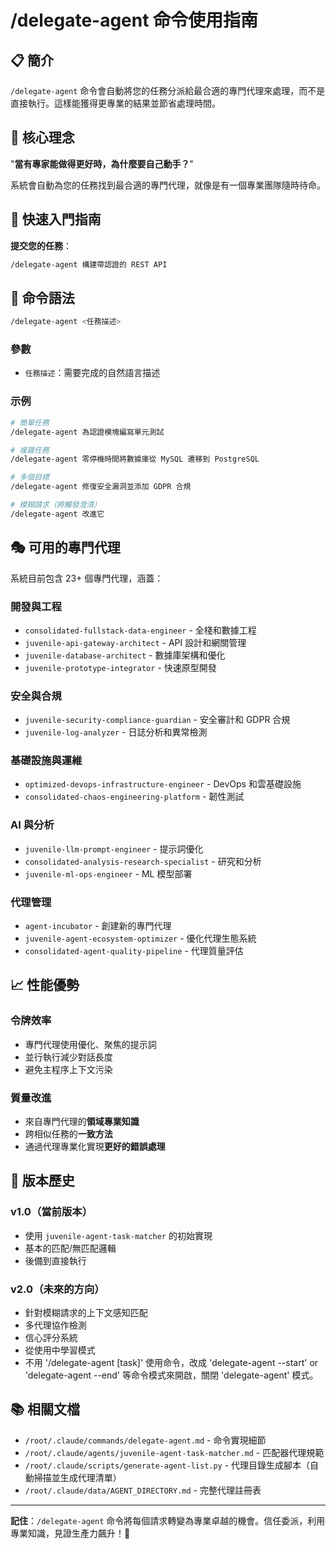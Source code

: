 # /delegate-agent 命令使用指南

## 📋 簡介

`/delegate-agent` 命令會自動將您的任務分派給最合適的專門代理來處理，而不是直接執行。這樣能獲得更專業的結果並節省處理時間。

## 🎯 核心理念

"**當有專家能做得更好時，為什麼要自己動手？**"

系統會自動為您的任務找到最合適的專門代理，就像是有一個專業團隊隨時待命。

## 🚦 快速入門指南

**提交您的任務**：
```bash
/delegate-agent 構建帶認證的 REST API
```

## 📝 命令語法

```bash
/delegate-agent <任務描述>
```

### 參數
- `任務描述`：需要完成的自然語言描述

### 示例
```bash
# 簡單任務
/delegate-agent 為認證模塊編寫單元測試

# 複雜任務
/delegate-agent 零停機時間將數據庫從 MySQL 遷移到 PostgreSQL

# 多個目標
/delegate-agent 修復安全漏洞並添加 GDPR 合規

# 模糊請求（將觸發澄清）
/delegate-agent 改進它
```

## 🎭 可用的專門代理

系統目前包含 23+ 個專門代理，涵蓋：

### 開發與工程
- `consolidated-fullstack-data-engineer` - 全棧和數據工程
- `juvenile-api-gateway-architect` - API 設計和網關管理
- `juvenile-database-architect` - 數據庫架構和優化
- `juvenile-prototype-integrator` - 快速原型開發

### 安全與合規
- `juvenile-security-compliance-guardian` - 安全審計和 GDPR 合規
- `juvenile-log-analyzer` - 日誌分析和異常檢測

### 基礎設施與運維
- `optimized-devops-infrastructure-engineer` - DevOps 和雲基礎設施
- `consolidated-chaos-engineering-platform` - 韌性測試

### AI 與分析
- `juvenile-llm-prompt-engineer` - 提示詞優化
- `consolidated-analysis-research-specialist` - 研究和分析
- `juvenile-ml-ops-engineer` - ML 模型部署

### 代理管理
- `agent-incubator` - 創建新的專門代理
- `juvenile-agent-ecosystem-optimizer` - 優化代理生態系統
- `consolidated-agent-quality-pipeline` - 代理質量評估

## 📈 性能優勢

### 令牌效率
- 專門代理使用優化、聚焦的提示詞
- 並行執行減少對話長度
- 避免主程序上下文污染

### 質量改進
- 來自專門代理的**領域專業知識**
- 跨相似任務的**一致方法**
- 通過代理專業化實現**更好的錯誤處理**

## 🔄 版本歷史

### v1.0（當前版本）
- 使用 `juvenile-agent-task-matcher` 的初始實現
- 基本的匹配/無匹配邏輯
- 後備到直接執行

### v2.0（未來的方向）
- 針對模糊請求的上下文感知匹配
- 多代理協作檢測
- 信心評分系統
- 從使用中學習模式
- 不用 '/delegate-agent [task]' 使用命令，改成 'delegate-agent --start' or 'delegate-agent --end' 等命令模式來開啟，關閉 'delegate-agent' 模式。

## 📚 相關文檔

- `/root/.claude/commands/delegate-agent.md` - 命令實現細節
- `/root/.claude/agents/juvenile-agent-task-matcher.md` - 匹配器代理規範
- `/root/.claude/scripts/generate-agent-list.py` - 代理目錄生成腳本（自動掃描並生成代理清單）
- `/root/.claude/data/AGENT_DIRECTORY.md` - 完整代理註冊表

---

**記住**：`/delegate-agent` 命令將每個請求轉變為專業卓越的機會。信任委派，利用專業知識，見證生產力飆升！🚀